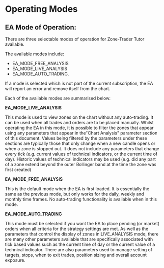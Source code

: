 # Operating Modes

## **EA Mode of Operation:**

There are three selectable modes of operation for Zone-Trader Tutor available. 

The available modes include:

* EA\_MODE\_FREE\_ANALYSIS 
* EA\_MODE\_LIVE\_ANALYSIS 
* EA\_MODE\_AUTO\_TRADING.

If a mode is selected which is not part of the current subscription, the EA will report an error and remove itself from the chart.

Each of the available modes are summarised below:

**EA\_MODE\_LIVE\_ANALYSIS**

This mode is used to view zones on the chart without any auto-trading. It can be used when all trades and orders are to be placed manually. Whilst operating the EA in this mode, it is possible to filter the zones that appear using any parameters that appear in the"Chart Analysis" parameter section of this document. Values being filtered by the parameters under these sections are typically those that only change when a new candle opens or when a zone is stopped out. It does not include any parameters that  change every tick \(e.g. current values of technical indicators, or the current time of day\). Historic values of technical indicators may be used \(e.g. did any part of a zone extend beyond the outer Bollinger band at the time the zone was first created\)

**EA\_MODE\_FREE\_ANALYSIS**

This is the default mode when the EA is first loaded.  It is essentially the same as the previous mode, but only works for the daily, weekly and monthly time frames.  No auto-trading functionality is available when in this mode.

**EA\_MODE\_AUTO\_TRADING**

This mode must be selected if you want the EA to place pending \(or market\) orders when all criteria for the strategy settings are met. As well as the parameters that control the display of zones in LIVE\_ANALYSIS mode, there are many other parameters available that are specifically associated with tick based values such as the current time of day or the current value of a technical indicator. There are also parameters used to manage setting of targets, stops, when to exit trades, position sizing and overall account exposure.

